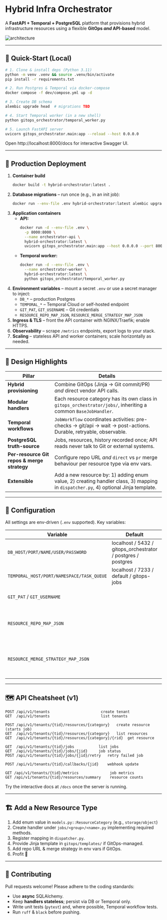 # Hybrid Infra Orchestrator

A **FastAPI + Temporal + PostgreSQL** platform that provisions hybrid infrastructure resources using a flexible **GitOps _and_ API-based** model.

![architecture](docs/architecture.svg)

---

## 🚀 Quick-Start (Local)

```bash
# 1. Clone & install deps (Python 3.11)
python -m venv .venv && source .venv/bin/activate
pip install -r requirements.txt

# 2. Run Postgres & Temporal via docker-compose
docker compose -f dev/compose.yml up -d

# 3. Create DB schema
alembic upgrade head  # migrations TBD

# 4. Start Temporal worker (in a new shell)
python gitops_orchestrator/temporal_worker.py

# 5. Launch FastAPI server
uvicorn gitops_orchestrator.main:app --reload --host 0.0.0.0
```

Open http://localhost:8000/docs for interactive Swagger UI.

---

## 🏢 Production Deployment

1. **Container build**
   ```bash
   docker build -t hybrid-orchestrator:latest .
   ```
2. **Database migrations** – run once (e.g., in an init job):
   ```bash
   docker run --env-file .env hybrid-orchestrator:latest alembic upgrade head
   ```
3. **Application containers**
   * **API:**
     ```bash
     docker run -d --env-file .env \
       -p 8000:8000 \
       --name orchestrator-api \
       hybrid-orchestrator:latest \
       uvicorn gitops_orchestrator.main:app --host 0.0.0.0 --port 8000 --workers 4
     ```
   * **Temporal worker:**
     ```bash
     docker run -d --env-file .env \
       --name orchestrator-worker \
       hybrid-orchestrator:latest \
       python gitops_orchestrator/temporal_worker.py
     ```
4. **Environment variables** – mount a secret `.env` or use a secret manager to inject:
   * `DB_*` – production Postgres
   * `TEMPORAL_*` – Temporal Cloud or self-hosted endpoint
   * `GIT_PAT`, `GIT_USERNAME` – Git credentials
   * `RESOURCE_REPO_MAP_JSON`, `RESOURCE_MERGE_STRATEGY_MAP_JSON`
5. **Ingress & TLS** – front the API container with NGINX/Traefik; enable HTTPS.
6. **Observability** – scrape `/metrics` endpoints, export logs to your stack.
7. **Scaling** – stateless API and worker containers; scale horizontally as needed.


---

## 🧠 Design Highlights

| Pillar | Details |
|--------|---------|
| **Hybrid provisioning** | Combine GitOps (Jinja → Git commit/PR) _and_ direct vendor API calls. |
| **Modular handlers** | Each resource category has its own class in `gitops_orchestrator/jobs/`, inheriting a common `BaseJobHandler`. |
| **Temporal workflows** | `JobWorkflow` coordinates activities: pre-checks → git/api → wait → post-actions. Durable, retryable, observable. |
| **PostgreSQL truth-source** | Jobs, resources, history recorded once; API reads never talk to Git or external systems. |
| **Per-resource Git repos & merge strategy** | Configure repo URL _and_ `direct` vs `pr` merge behaviour per resource type via env vars. |
| **Extensible** | Add a new resource by: 1) adding enum value, 2) creating handler class, 3) mapping in `dispatcher.py`, 4) optional Jinja template. |

---

## 🔧 Configuration

All settings are env-driven (`.env` supported). Key variables:

| Variable | Default | Purpose |
|----------|---------|---------|
| `DB_HOST/PORT/NAME/USER/PASSWORD` | localhost / 5432 / gitops_orchestrator / postgres / postgres | Postgres connection |
| `TEMPORAL_HOST/PORT/NAMESPACE/TASK_QUEUE` | localhost / 7233 / default / gitops-jobs | Temporal |
| `GIT_PAT` / `GIT_USERNAME` |  | GitHub auth if required |
| `RESOURCE_REPO_MAP_JSON` |  | JSON mapping resource-group → repo URL |
| `RESOURCE_MERGE_STRATEGY_MAP_JSON` |  | JSON mapping resource-group → `"direct"` or `"pr"` |

---

## 🗺️ API Cheatsheet (v1)

```
POST /api/v1/tenants                       create tenant
GET  /api/v1/tenants                       list tenants

POST /api/v1/tenants/{tid}/resources/{category}   create resource (starts job)
GET  /api/v1/tenants/{tid}/resources/{category}   list resources
GET  /api/v1/tenants/{tid}/resources/{category}/{rid}  get resource

GET  /api/v1/tenants/{tid}/jobs           list jobs
GET  /api/v1/tenants/{tid}/jobs/{jid}     job status
POST /api/v1/tenants/{tid}/jobs/{jid}/retry   retry failed job

POST /api/v1/tenants/{tid}/callbacks/{jid}    webhook update

GET /api/v1/tenants/{tid}/metrics              job metrics
GET /api/v1/tenants/{tid}/resources/summary    resource counts
```

Try the interactive docs at `/docs` once the server is running.

---

## 🏗️ Add a New Resource Type

1. Add enum value in `models.py::ResourceCategory` (e.g., `storage/object`)
2. Create handler under `jobs/<group>/<name>.py` implementing required methods.
3. Register mapping in `dispatcher.py`.
4. Provide Jinja template in `gitops/templates/` if GitOps-managed.
5. Add repo URL & merge strategy in env vars if GitOps.
6. Profit 🚀

---

## 🤝 Contributing

Pull requests welcome! Please adhere to the coding standards:

* Use **async** SQLAlchemy.
* Keep **handlers stateless**; persist via DB or Temporal only.
* Write unit tests (`pytest`) and, where possible, Temporal workflow tests.
* Run `ruff` & `black` before pushing.


